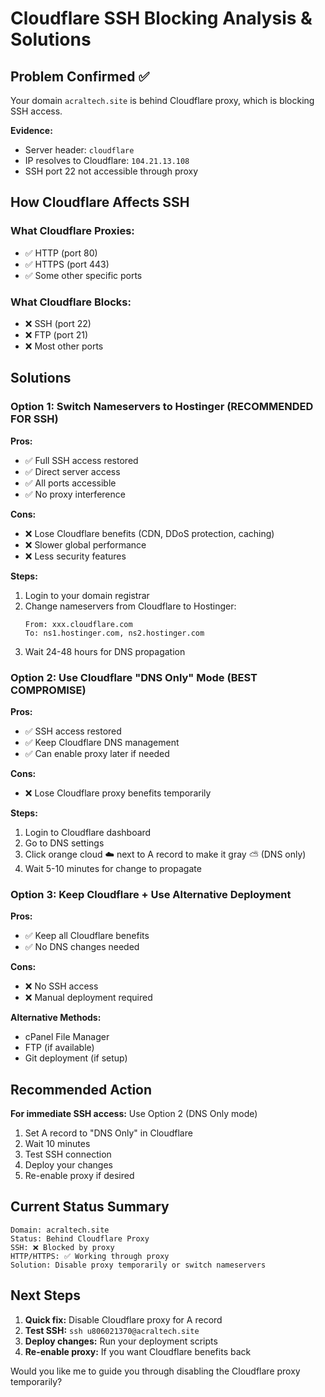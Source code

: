 # Cloudflare SSH Blocking Analysis & Solutions

## Problem Confirmed ✅
Your domain `acraltech.site` is behind Cloudflare proxy, which is blocking SSH access.

**Evidence:**
- Server header: `cloudflare`
- IP resolves to Cloudflare: `104.21.13.108`
- SSH port 22 not accessible through proxy

## How Cloudflare Affects SSH

### What Cloudflare Proxies:
- ✅ HTTP (port 80)
- ✅ HTTPS (port 443)
- ✅ Some other specific ports

### What Cloudflare Blocks:
- ❌ SSH (port 22)
- ❌ FTP (port 21)
- ❌ Most other ports

## Solutions

### Option 1: Switch Nameservers to Hostinger (RECOMMENDED FOR SSH)
**Pros:**
- ✅ Full SSH access restored
- ✅ Direct server access
- ✅ All ports accessible
- ✅ No proxy interference

**Cons:**
- ❌ Lose Cloudflare benefits (CDN, DDoS protection, caching)
- ❌ Slower global performance
- ❌ Less security features

**Steps:**
1. Login to your domain registrar
2. Change nameservers from Cloudflare to Hostinger:
   ```
   From: xxx.cloudflare.com
   To: ns1.hostinger.com, ns2.hostinger.com
   ```
3. Wait 24-48 hours for DNS propagation

### Option 2: Use Cloudflare "DNS Only" Mode (BEST COMPROMISE)
**Pros:**
- ✅ SSH access restored
- ✅ Keep Cloudflare DNS management
- ✅ Can enable proxy later if needed

**Cons:**
- ❌ Lose Cloudflare proxy benefits temporarily

**Steps:**
1. Login to Cloudflare dashboard
2. Go to DNS settings
3. Click orange cloud ☁️ next to A record to make it gray ⛅ (DNS only)
4. Wait 5-10 minutes for change to propagate

### Option 3: Keep Cloudflare + Use Alternative Deployment
**Pros:**
- ✅ Keep all Cloudflare benefits
- ✅ No DNS changes needed

**Cons:**
- ❌ No SSH access
- ❌ Manual deployment required

**Alternative Methods:**
- cPanel File Manager
- FTP (if available)
- Git deployment (if setup)

## Recommended Action

**For immediate SSH access:** Use Option 2 (DNS Only mode)
1. Set A record to "DNS Only" in Cloudflare
2. Wait 10 minutes
3. Test SSH connection
4. Deploy your changes
5. Re-enable proxy if desired

## Current Status Summary

```
Domain: acraltech.site
Status: Behind Cloudflare Proxy
SSH: ❌ Blocked by proxy
HTTP/HTTPS: ✅ Working through proxy
Solution: Disable proxy temporarily or switch nameservers
```

## Next Steps

1. **Quick fix:** Disable Cloudflare proxy for A record
2. **Test SSH:** `ssh u806021370@acraltech.site`
3. **Deploy changes:** Run your deployment scripts
4. **Re-enable proxy:** If you want Cloudflare benefits back

Would you like me to guide you through disabling the Cloudflare proxy temporarily?
